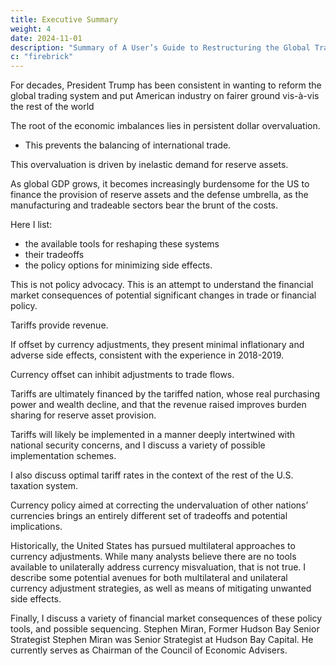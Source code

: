 ```yaml
---
title: Executive Summary
weight: 4
date: 2024-11-01
description: "Summary of A User’s Guide to Restructuring the Global Trading System"
c: "firebrick"
---
```



<!-- November 2024

Executive Summary -->

For decades, President Trump has been consistent in wanting to reform the global trading system and put American industry on fairer ground vis-à-vis the rest of the world

<!--  We may be on the cusp of generational change in the
international trade and financial systems. -->

The root of the economic imbalances lies in persistent dollar overvaluation.
- This prevents the balancing of international trade.

This overvaluation is driven by inelastic demand for reserve assets.

As global GDP grows, it becomes increasingly burdensome for the US to finance the provision of reserve assets and the defense umbrella, as the manufacturing and tradeable sectors bear the brunt of the costs.

Here I list:
- the available tools for reshaping these systems
- their tradeoffs
- the policy options for minimizing side effects. 

This is not policy advocacy. This is an attempt to understand the financial market consequences of potential significant changes in trade or financial policy.

Tariffs provide revenue.

If offset by currency adjustments, they present minimal inflationary and adverse side effects, consistent with the experience in 2018-2019. 

Currency offset can inhibit adjustments to trade flows.

Tariffs are ultimately financed by the tariffed nation, whose real purchasing power and wealth decline, and that the revenue raised improves burden sharing for reserve asset provision.

Tariffs will likely be implemented in a manner deeply intertwined with national security concerns, and I discuss a variety of possible implementation schemes.

I also discuss optimal tariff rates in the context of the rest of the U.S. taxation system.

Currency policy aimed at correcting the undervaluation of other nations’ currencies brings an entirely different set of
tradeoffs and potential implications.

Historically, the United States has pursued multilateral approaches to currency
adjustments. While many analysts believe there are no tools available to unilaterally address currency misvaluation, that is not true. I describe some potential avenues for both multilateral and unilateral currency adjustment strategies, as well as means of mitigating unwanted side effects.

Finally, I discuss a variety of financial market consequences of these policy tools, and possible sequencing.
Stephen Miran, Former Hudson Bay Senior Strategist Stephen Miran was Senior Strategist at Hudson Bay Capital. He currently serves as Chairman of the Council of Economic Advisers.

<!-- Previously, Dr. Miran served as senior advisor for economic policy at the U.S. Department of the Treasury, where he assisted with fiscal
policy during the pandemic recession. Prior to Treasury, Dr. Miran worked for a decade as an investment professional. Dr. Miran is also
an economics fellow at the Manhattan Institute for Policy Research. He received a Ph.D. in economics from Harvard University and a
B.A. from Boston University.
Please direct enquiries to research@hudsonbaycapital.com
 -->